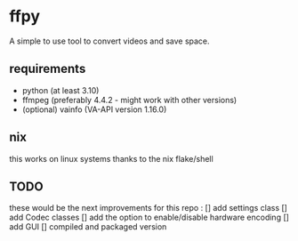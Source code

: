 # ffpy

A simple to use tool to convert videos and save space.

## requirements

- python (at least 3.10)
- ffmpeg (preferably 4.4.2 - might work with other versions)
- (optional) vainfo (VA-API version 1.16.0)

## nix

this works on linux systems thanks to the nix flake/shell

## TODO
these would be the next improvements for this repo :
[] add settings class
[] add Codec classes
[] add the option to enable/disable hardware encoding
[] add GUI
[] compiled and packaged version

